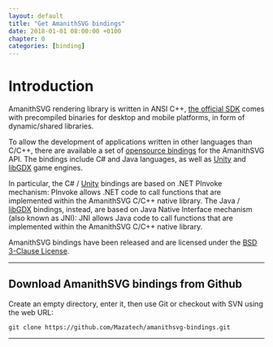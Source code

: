 ```yaml
---
layout: default
title: "Get AmanithSVG bindings"
date: 2018-01-01 08:00:00 +0100
chapter: 0
categories: [binding]
---
```


# Introduction

AmanithSVG rendering library is written in ANSI C++, [the official SDK](http://github.com/Mazatech/amanithsvg-sdk) comes with precompiled binaries for desktop and mobile platforms, in form of dynamic/shared libraries.

To allow the development of applications written in other languages than C/C++, there are available a set of [opensource bindings](http://github.com/Mazatech/amanithsvg-bindings) for the AmanithSVG API.
The bindings include C# and Java languages, as well as [Unity](https://unity3d.com/) and [libGDX](https://libgdx.badlogicgames.com/) game engines.

In particular, the C# / [Unity](https://unity3d.com/) bindings are based on .NET PInvoke mechanism: PInvoke allows .NET code to call functions that are implemented within the AmanithSVG C/C++ native library.
The Java / [libGDX](https://libgdx.badlogicgames.com/) bindings, instead, are based on Java Native Interface mechanism (also known as JNI): JNI allows Java code to call functions that are implemented within the AmanithSVG C/C++ native library.

AmanithSVG bindings have been released and are licensed under the [BSD 3-Clause License](http://spdx.org/licenses/BSD-3-Clause.html).


---

## Download AmanithSVG bindings from Github

Create an empty directory, enter it, then use Git or checkout with SVN using the web URL:

```
git clone https://github.com/Mazatech/amanithsvg-bindings.git
```

---
